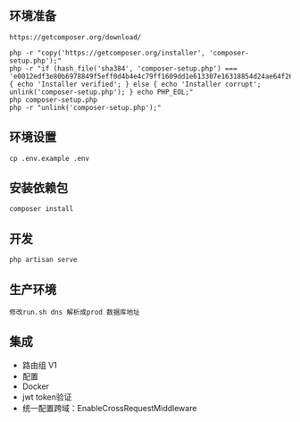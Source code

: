 ## 环境准备
```
https://getcomposer.org/download/
```

```
php -r "copy('https://getcomposer.org/installer', 'composer-setup.php');"
php -r "if (hash_file('sha384', 'composer-setup.php') === 'e0012edf3e80b6978849f5eff0d4b4e4c79ff1609dd1e613307e16318854d24ae64f26d17af3ef0bf7cfb710ca74755a') { echo 'Installer verified'; } else { echo 'Installer corrupt'; unlink('composer-setup.php'); } echo PHP_EOL;"
php composer-setup.php
php -r "unlink('composer-setup.php');"
```

## 环境设置
```
cp .env.example .env
```
## 安装依赖包
```
composer install
```

## 开发
```
php artisan serve
```  
## 生产环境
```
修改run.sh dns 解析成prod 数据库地址
```

## 集成

* 路由组 V1
* 配置
* Docker
* jwt token验证
* 统一配置跨域：EnableCrossRequestMiddleware
